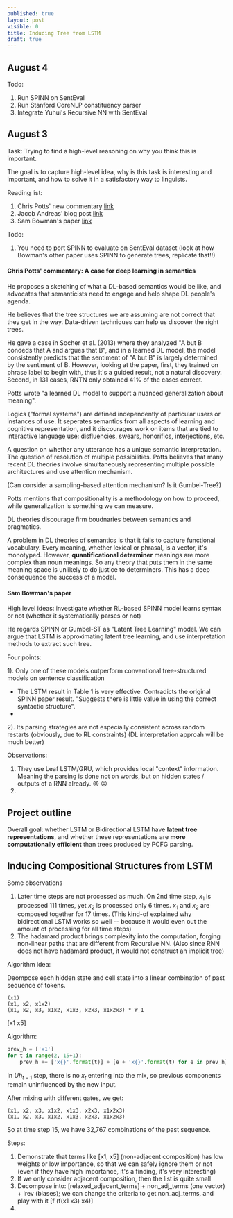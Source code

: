 ```yaml
---
published: true
layout: post
visible: 0
title: Inducing Tree from LSTM
draft: true
---
```

## August 4

Todo:

1. Run SPINN on SentEval
2. Run Stanford CoreNLP constituency parser
3. Integrate Yuhui's Recursive NN with SentEval

## August 3

Task: Trying to find a high-level reasoning on why you think this is important.

The goal is to capture high-level idea, why is this task is interesting and important, and how to solve it in a satisfactory way to linguists.

Reading list:

1. Chris Potts' new commentary [link](http://web.stanford.edu/~cgpotts/temp/pater-commentary-by-potts.pdf)
2. Jacob Andreas' blog post  [link](http://blog.jacobandreas.net/meaning-belief.html)
3. Sam Bowman's paper [link](https://arxiv.org/pdf/1709.01121.pdf)

Todo:

1. You need to port SPINN to evaluate on SentEval dataset (look at how Bowman's other paper uses SPINN to generate trees, replicate that!!)

#### Chris Potts' commentary: A case for deep learning in semantics

He proposes a sketching of what a DL-based semantics would be like, and advocates that semanticists need to engage and help shape DL people's agenda.

He believes that the tree structures we are assuming are not correct that they get in the way. Data-driven techniques can help us discover the right trees.

He gave a case in Socher et al. (2013) where they analyzed "A but B condeds that A and argues that B", and in a learned DL model, the model consistently predicts that the sentiment of "A but B" is largely determined by the sentiment of B. However, looking at the paper, first, they trained on phrase label to begin with, thus it's a guided result, not a natural discovery. Second, in 131 cases, RNTN only obtained 41%  of the cases correct. 

Potts wrote "a learned DL model to support a nuanced generalization about meaning".

Logics ("formal systems") are defined independently of particular users or instances of use.  It seperates semantics from all aspects of learning and cognitive representation, and it discourages work on items that are tied to interactive language use: disfluencies, swears, honorifics, interjections, etc.

A question on whether any utterance has a unique semantic interpretation. The question of resolution of multiple possibilities. Potts believes that many recent DL theories involve simultaneously representing multiple possible architectures and use attention mechanism.

(Can consider a sampling-based attention mechanism? Is it Gumbel-Tree?)

Potts mentions that compositionality is a methodology on how to proceed, while generalization is something we can measure. 

DL theories discourage firm boudnaries between semantics and pragmatics.

A problem in DL theories of semantics is that it fails to capture functional vocabulary. Every meaning, whether lexical or phrasal, is a vector, it's monotyped. However, **quantificational determiner** meanings are more complex than noun meanings. So any theory that puts them in the same meaning space is unlikely to do justice to determiners. This has a deep consequence the success of a model.

#### Sam Bowman's paper 

High level ideas: investigate whether RL-based SPINN model learns syntax or not (whether it systematically parses or not)

He regards SPINN or Gumbel-ST as "Latent Tree Learning" model. We can argue that LSTM is approximating latent tree learning, and use interpretation methods to extract such tree.

Four points: 

1). Only one of these models outperform conventional tree-structured models on sentence classification

 - The LSTM result in Table 1 is very effective. Contradicts the original SPINN paper result. "Suggests there is little value in using the correct syntactic structure".
 - 

2). Its parsing strategies are not especially consistent across random restarts (obviously, due to RL constraints) (DL interpretation approah will be much better)

Observations:

1. They use Leaf LSTM/GRU, which provides local "context" information. Meaning the parsing is done not on words, but on hidden states / outputs of a RNN already. :rage: :rage:
2. 



## Project outline

Overall goal: whether LSTM or Bidirectional LSTM have **latent tree representations**, and whether these representations are **more computationally efficient** than trees produced by PCFG parsing.



## Inducing Compositional Structures from LSTM

Some observations

1. Later time steps are not processed as much. On 2nd time step, $x_1$ is processed 111 times, yet $x_2$ is processed only 6 times. $x_1$ and $x_2$ are composed together for 17 times. (This kind-of explained why bidirectional LSTM works so well -- because it would even out the amount of processing for all time steps)
2. The hadamard product brings complexity into the computation, forging non-linear paths that are different from Recursive NN. (Also since RNN does not have hadamard product, it would not construct an implicit tree)

Algorithm idea:

Deompose each hidden state and cell state into a linear combination of past sequence of tokens.

```
(x1)
(x1, x2, x1x2)
(x1, x2, x3, x1x2, x1x3, x2x3, x1x2x3) * W_1
```

[x1 x5]

Algorithm:

```python
prev_h = ['x1']
for t in range(2, 15+1):
    prev_h += ['x{}'.format(t)] + [e + 'x{}'.format(t) for e in prev_h]
```

In $Uh_{t-1}$ step, there is no $x_t$ entering into the mix, so previous components remain uninfluenced by the new input.

After mixing with different gates, we get:

```
(x1, x2, x3, x1x2, x1x3, x2x3, x1x2x3)
(x1, x2, x3, x1x2, x1x3, x2x3, x1x2x3)
```

So at time step 15, we have 32,767 combinations of the past sequence.

Steps:

1. Demonstrate that terms like [x1, x5] (non-adjacent composition) has low weights or low importance, so that we can safely ignore them or not (even if they have high importance, it's a finding, it's very interesting)
2. If we only consider adjacent composition, then the list is quite small
3. Decompose into: [relaxed_adjacent_terms] + non_adj_terms (one vector) + irev (biases); we can change the criteria to get non_adj_terms, and play with it [f (f(x1 x3) x4)] 
4.
